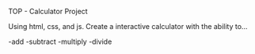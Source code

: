 TOP - Calculator Project

Using html, css, and js. Create a interactive calculator with the ability to...

-add
-subtract
-multiply
-divide 

